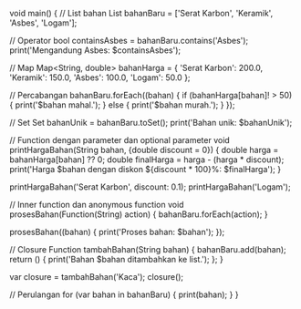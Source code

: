 void main() {
  // List bahan
  List<String> bahanBaru = ['Serat Karbon', 'Keramik', 'Asbes', 'Logam'];

  // Operator
  bool containsAsbes = bahanBaru.contains('Asbes');
  print('Mengandung Asbes: $containsAsbes');

  // Map
  Map<String, double> bahanHarga = {
    'Serat Karbon': 200.0,
    'Keramik': 150.0,
    'Asbes': 100.0,
    'Logam': 50.0
  };

  // Percabangan
  bahanBaru.forEach((bahan) {
    if (bahanHarga[bahan]! > 50) {
      print('$bahan mahal.');
    } else {
      print('$bahan murah.');
    }
  });

  // Set
  Set<String> bahanUnik = bahanBaru.toSet();
  print('Bahan unik: $bahanUnik');

  // Function dengan parameter dan optional parameter
  void printHargaBahan(String bahan, {double discount = 0}) {
    double harga = bahanHarga[bahan] ?? 0;
    double finalHarga = harga - (harga * discount);
    print('Harga $bahan dengan diskon ${discount * 100}%: $finalHarga');
  }

  printHargaBahan('Serat Karbon', discount: 0.1);
  printHargaBahan('Logam');

  // Inner function dan anonymous function
  void prosesBahan(Function(String) action) {
    bahanBaru.forEach(action);
  }

  prosesBahan((bahan) {
    print('Proses bahan: $bahan');
  });

  // Closure
  Function tambahBahan(String bahan) {
    bahanBaru.add(bahan);
    return () {
      print('Bahan $bahan ditambahkan ke list.');
    };
  }

  var closure = tambahBahan('Kaca');
  closure();

  // Perulangan
  for (var bahan in bahanBaru) {
    print(bahan);
  }
}